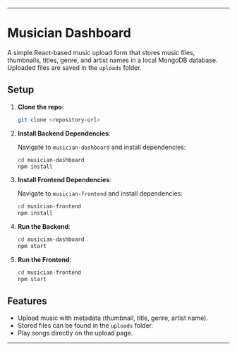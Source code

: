 
---

# Musician Dashboard

A simple React-based music upload form that stores music files, thumbnails, titles, genre, and artist names in a local MongoDB database. Uploaded files are saved in the `uploads` folder.

## Setup

1. **Clone the repo**:

   ```bash
   git clone <repository-url>
   ```

2. **Install Backend Dependencies**:

   Navigate to `musician-dashboard` and install dependencies:

   ```bash
   cd musician-dashboard
   npm install
   ```

3. **Install Frontend Dependencies**:

   Navigate to `musician-frontend` and install dependencies:

   ```bash
   cd musician-frontend
   npm install
   ```

4. **Run the Backend**:

   ```bash
   cd musician-dashboard
   npm start
   ```

5. **Run the Frontend**:

   ```bash
   cd musician-frontend
   npm start
   ```

## Features
- Upload music with metadata (thumbnail, title, genre, artist name).
- Stored files can be found in the `uploads` folder.
- Play songs directly on the upload page.

---
